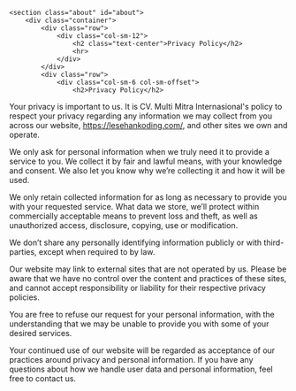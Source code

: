  <!-- About -->
    <section class="about" id="about">
        <div class="container">
            <div class="row">
                <div class="col-sm-12">
                    <h2 class="text-center">Privacy Policy</h2>
                    <hr>
                </div>
            </div>
            <div class="row">
                <div class="col-sm-6 col-sm-offset">
                    <h2>Privacy Policy</h2>
<p>Your privacy is important to us. It is CV. Multi Mitra Internasional's policy to respect your privacy regarding any information we may collect from you across our website, <a href="https://lesehankoding.com/">https://lesehankoding.com/</a>, and other sites we own and operate.</p>
<p>We only ask for personal information when we truly need it to provide a service to you. We collect it by fair and lawful means, with your knowledge and consent. We also let you know why we’re collecting it and how it will be used.</p>
<p>We only retain collected information for as long as necessary to provide you with your requested service. What data we store, we’ll protect within commercially acceptable means to prevent loss and theft, as well as unauthorized access, disclosure, copying, use or modification.</p>
<p>We don’t share any personally identifying information publicly or with third-parties, except when required to by law.</p>
<p>Our website may link to external sites that are not operated by us. Please be aware that we have no control over the content and practices of these sites, and cannot accept responsibility or liability for their respective privacy policies.</p>
<p>You are free to refuse our request for your personal information, with the understanding that we may be unable to provide you with some of your desired services.</p>
<p>Your continued use of our website will be regarded as acceptance of our practices around privacy and personal information. If you have any questions about how we handle user data and personal information, feel free to contact us.</p>
                </div>
            </div>
        </div>
    </section>
    <!-- Akhir About -->
